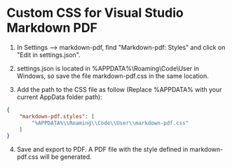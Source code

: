 # Custom CSS for Visual Studio Markdown PDF 

1. In Settings --> markdown-pdf, find "Markdown-pdf: Styles" and click on "Edit in settings.json".  

2. settings.json is located in %APPDATA%\Roaming\Code\User in Windows, so save the file markdown-pdf.css in the same location. 

3. Add the path to the CSS file as follow (Replace %APPDATA% with your current AppData folder path):

```json
{
    "markdown-pdf.styles": [
        "%APPDATA%\\Roaming\\Code\\User\\markdown-pdf.css"
    ]
}
```  
4. Save and export to PDF. A PDF file with the style defined in markdown-pdf.css will be generated.
